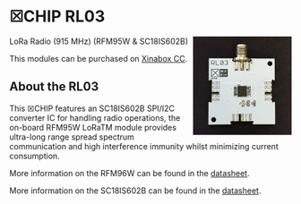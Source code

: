 # ☒CHIP RL03
<img src="extras/RL03 V0.5.0.jpg" width="35%" height="auto" align="right">
LoRa Radio (915 MHz) (RFM95W & SC18IS602B)

This modules can be purchased on [Xinabox CC](https://xinabox.cc/products/RL03/).

## About the RL03
This ☒CHIP features an SC18IS602B SPI/I2C converter IC for handling radio operations, the on-board RFM95W LoRaTM module provides ultra-long range spread spectrum communication and high interference immunity whilst minimizing current consumption.

More information on the RFM96W can be found in the [datasheet](http://www.hoperf.com/upload/rf/RFM95_96_97_98W.pdf).

More information on the SC18IS602B can be found in the [datasheet](https://www.nxp.com/docs/en/data-sheet/SC18IS602B.pdf).
